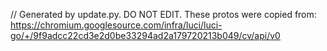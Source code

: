 // Generated by update.py. DO NOT EDIT.
These protos were copied from:
https://chromium.googlesource.com/infra/luci/luci-go/+/9f9adcc22cd3e2d0be33294ad2a179720213b049/cv/api/v0
